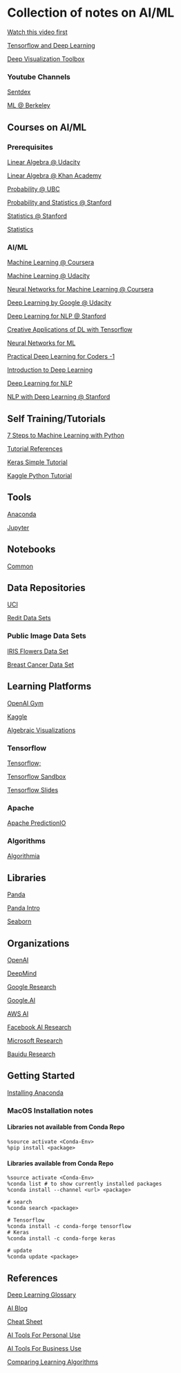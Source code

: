 # Collection of notes on AI/ML
[Watch this video first](https://vimeo.com/170189199)

[Tensorflow and Deep Learning](https://youtu.be/qyvlt7kiQoI0)

[Deep Visualization Toolbox](https://youtu.be/AgkfIQ4IGaM)

### Youtube Channels
[Sentdex](https://www.youtube.com/user/sentdex)

[ML @ Berkeley](https://www.youtube.com/channel/UCXweTmAk9K-Uo9R6SmfGtjg)

## Courses on AI/ML
### Prerequisites
[Linear Algebra @ Udacity](https://www.udacity.com/course/linear-algebra-refresher-course--ud953)

[Linear Algebra @ Khan Academy](https://www.khanacademy.org/math/linear-algebra)

[Probability @ UBC](https://www.cs.ubc.ca/~murphyk/MLbook/)

[Probability and Statistics @ Stanford](http://online.stanford.edu/course/probability-and-statistics-self-paced)

[Statistics @ Stanford](http://online.stanford.edu/course/statistical-learning-winter-2014/)

[Statistics](http://www.springer.com/de/book/9780387402727)

### AI/ML
[Machine Learning @ Coursera](https://www.coursera.org/learn/machine-learning)

[Machine Learning @ Udacity](https://www.udacity.com/course/machine-learning--ud262)

[Neural Networks for Machine Learning @ Coursera](https://www.coursera.org/learn/neural-networks)

[Deep Learning by Google @ Udacity](https://www.udacity.com/course/deep-learning--ud730)

[Deep Learning for NLP @ Stanford](http://cs224d.stanford.edu/syllabus.html)

[Creative Applications of DL with Tensorflow](https://www.class-central.com/mooc/6679/kadenze-creative-applications-of-deep-learning-with-tensorflow)

[Neural Networks for ML](https://www.class-central.com/mooc/398/coursera-neural-networks-for-machine-learning)

[Practical Deep Learning for Coders -1](http://course.fast.ai/start.html)

[Introduction to Deep Learning](https://www.class-central.com/mooc/8083/6-s191-introduction-to-deep-learning)

[Deep Learning for NLP](https://www.class-central.com/mooc/8097/deep-learning-for-natural-language-processing)

[NLP with Deep Learning @ Stanford](https://www.youtube.com/playlist?list=PL3FW7Lu3i5Jsnh1rnUwq_TcylNr7EkRe6)

## Self Training/Tutorials
[7 Steps to Machine Learning with Python](http://www.kdnuggets.com/2015/11/seven-steps-machine-learning-python.html)

[Tutorial References](https://unsupervisedmethods.com/over-150-of-the-best-machine-learning-nlp-and-python-tutorials-ive-found-ffce2939bd78)

[Keras Simple Tutorial](https://www.datacamp.com/community/tutorials/deep-learning-python#gs.B1YeSy8)

[Kaggle Python Tutorial](https://www.datacamp.com/community/open-courses/kaggle-python-tutorial-on-machine-learning#gs.MspTReE)

## Tools
[Anaconda](https://www.continuum.io/)

[Jupyter](https://jupyter.org/)

## Notebooks
[Common](https://github.com/donnemartin/data-science-ipython-notebooks)

## Data Repositories
[UCI](http://archive.ics.uci.edu/ml/)

[Redit Data Sets](https://www.reddit.com/r/datasets/)

### Public Image Data Sets
[IRIS Flowers Data Set](https://github.com/MateLabs/Public-Datasets/blob/master/Datasets/iris.csv)

[Breast Cancer Data Set](https://drive.google.com/file/d/0B4KI-B-t3wTjTHZ1U29WYU93enM/view?usp=sharing)

## Learning Platforms

[OpenAI Gym](https://gym.openai.com/)

[Kaggle](https://www.kaggle.com/)

[Algebraic Visualizations](https://github.com/quiltdata/algebraic-vis)

### Tensorflow
[Tensorflow; ](https://www.tensorflow.org/)

[Tensorflow Sandbox](http://playground.tensorflow.org/)

[Tensorflow Slides](https://docs.google.com/presentation/d/1TVixw6ItiZ8igjp6U17tcgoFrLSaHWQmMOwjlgQY9co/pub?slide=id.p)

### Apache
[Apache PredictionIO](http://predictionio.incubator.apache.org/)

### Algorithms
[Algorithmia](https://algorithmia.com/)

## Libraries
[Panda](http://pandas.pydata.org/)

[Panda Intro](https://youtu.be/9d5-Ti6onew0)

[Seaborn](https://stanford.edu/~mwaskom/software/seaborn/)

## Organizations
[OpenAI](https://openai.com/)

[DeepMind](https://deepmind.com/)

[Google Research](https://research.googleblog.com/)

[Google.AI](https://ai.google.com)

[AWS AI](https://aws.amazon.com/blogs/ai/)

[Facebook AI Research](https://research.fb.com/category/facebook-ai-research-fair/)

[Microsoft Research](https://www.microsoft.com/en-us/research/)

[Bauidu Research](http://research.baidu.com/)

## Getting Started
[Installing Anaconda](https://www.continuum.io/downloads)

### MacOS Installation notes
#### Libraries not available from Conda Repo
```
%source activate <Conda-Env>
%pip install <package>
```
#### Libraries available from Conda Repo
```
%source activate <Conda-Env>
%conda list # to show currently installed packages
%conda install --channel <url> <package>

# search
%conda search <package>

# Tensorflow
%conda install -c conda-forge tensorflow
# Keras
%conda install -c conda-forge keras

# update
%conda update <package>
```
## References
[Deep Learning Glossary](https://deeplearning4j.org/glossary)

[AI Blog](https://openai.com/blog/)

[Cheat Sheet](https://unsupervisedmethods.com/cheat-sheet-of-machine-learning-and-python-and-math-cheat-sheets-a4afe4e791b6)

[AI Tools For Personal Use](https://lyr.ai/artificial-intelligence-for-personal-use/)

[AI Tools For Business Use](https://lyr.ai/a-list-of-artificial-intelligence-tools-you-can-use-today%E2%80%8A-%E2%80%8Afor-businesses/)

[Comparing Learning Algorithms](http://www.dataschool.io/comparing-supervised-learning-algorithms/)
